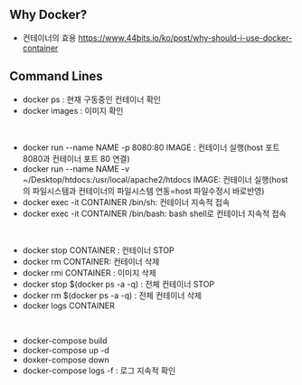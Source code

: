 ## Why Docker?
- 컨테이너의 효용
https://www.44bits.io/ko/post/why-should-i-use-docker-container

## Command Lines
- docker ps : 현재 구동중인 컨테이너 확인
- docker images : 이미지 확인  
<br>

- docker run --name NAME -p 8080:80 IMAGE : 컨테이너 실행(host 포트 8080과 컨테이너 포트 80 연결)
- docker run --name NAME -v ~/Desktop/htdocs:/usr/local/apache2/htdocs IMAGE: 컨테이너 실행(host의 파일시스템과 컨테이너의 파일시스템 연동=host 파일수정시 바로반영)
- docker exec -it CONTAINER /bin/sh: 컨테이너 지속적 접속
- docker exec -it CONTAINER /bin/bash: bash shell로 컨테이너 지속적 접속
<br>

- docker stop CONTAINER : 컨테이너 STOP
- docker rm CONTAINER: 컨테이너 삭제 
- docker rmi CONTAINER : 이미지 삭제 
- docker stop $(docker ps -a -q) : 전체 컨테이너 STOP 
- docker rm $(docker ps -a -q) : 전체 컨테이너 삭제
- docker logs CONTAINER
<br>

- docker-compose build 
- docker-compose up -d 
- doxker-compose down
- docker-compose logs -f : 로그 지속적 확인